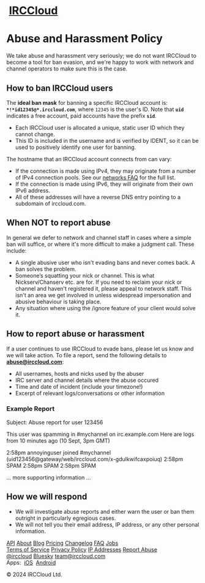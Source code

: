  [IRCCloud](https://www.irccloud.com/) 
=======================================

Abuse and Harassment Policy
===========================

We take abuse and harassment very seriously; we do not want IRCCloud to become a tool for ban evasion, and we're happy to work with network and channel operators to make sure this is the case.

How to ban IRCCloud users
-------------------------

The **ideal ban mask** for banning a specific IRCCloud account is: **`*!*id12345@*.irccloud.com`**, where `12345` is the user's ID. Note that **`uid`** indicates a free account, paid accounts have the prefix **`sid`**.

* Each IRCCloud user is allocated a unique, static user ID which they cannot change.
* This ID is included in the username and is verified by IDENT, so it can be used to positively identify one user for banning.

The hostname that an IRCCloud account connects from can vary:

* If the connection is made using IPv4, they may originate from a number of IPv4 connection pools. See our [networks FAQ](https://www.irccloud.com/networks) for the full list.
* If the connection is made using IPv6, they will originate from their own IPv6 address.
* All of these addresses will have a reverse DNS entry pointing to a subdomain of irccloud.com.

When NOT to report abuse
------------------------

In general we defer to network and channel staff in cases where a simple ban will suffice, or where it's more difficult to make a judgment call. These include:

* A single abusive user who isn't evading bans and never comes back. A ban solves the problem.
* Someone’s squatting your nick or channel. This is what Nickserv/Chanserv etc. are for. If you need to reclaim your nick or channel and haven't registered it, please appeal to network staff. This isn't an area we get involved in unless widespread impersonation and abusive behaviour is taking place.
* Any situation where using the /ignore feature of your client would solve it.

How to report abuse or harassment
---------------------------------

If a user continues to use IRCCloud to evade bans, please let us know and we will take action. To file a report, send the following details to **[abuse@irccloud.com](mailto:abuse@irccloud.com)**:

* All usernames, hosts and nicks used by the abuser
* IRC server and channel details where the abuse occured
* Time and date of incident (include your timezone!)
* Excerpt of relevant logs/conversations or other information

### Example Report

Subject: Abuse report for user 123456

This user was spamming in #mychannel on irc.example.com
Here are logs from 10 minutes ago (10 Sept, 3pm GMT)

2:58pm annoyinguser joined #mychannel (uid123456@gateway/web/irccloud.com/x-gdulkwifcaxpoiuq)
2:58pm <annoyinguser> SPAM
2:58pm <annoyinguser> SPAM
2:58pm <annoyinguser> SPAM

... more supporting information ...

How we will respond
-------------------

* We will investigate abuse reports and either warn the user or ban them outright in particularly egregious cases.
* We will not tell you their email address, IP address, or any other personal information.

[API](https://github.com/irccloud/irccloud-tools/wiki/API-Overview) [About](https://www.irccloud.com/about) [Blog](https://blog.irccloud.com/) [Pricing](https://www.irccloud.com/pricing) [Changelog](https://www.irccloud.com/changelog) [FAQ](https://www.irccloud.com/faq) [Jobs](https://www.irccloud.com/jobs)  
[Terms of Service](https://www.irccloud.com/terms) [Privacy Policy](https://www.irccloud.com/privacy) [IP Addresses](https://www.irccloud.com/networks) [Report Abuse](https://www.irccloud.com/abuse)  
[@irccloud](https://x.com/irccloud) [Bluesky](https://bsky.app/profile/irccloud.com) [team@irccloud.com](mailto:team@irccloud.com)  
Apps:  [iOS](https://itunes.apple.com/app/irccloud/id672699103)  [Android](https://play.google.com/store/apps/details?id=com.irccloud.android)

© 2024 IRCCloud Ltd.
